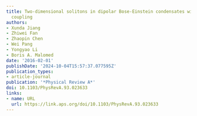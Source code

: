 ```yaml
---
title: Two-dimensional solitons in dipolar Bose-Einstein condensates with spin-orbit
  coupling
authors:
- Xunda Jiang
- Zhiwei Fan
- Zhaopin Chen
- Wei Pang
- Yongyao Li
- Boris A. Malomed
date: '2016-02-01'
publishDate: '2024-10-04T15:57:37.077595Z'
publication_types:
- article-journal
publication: '*Physical Review A*'
doi: 10.1103/PhysRevA.93.023633
links:
- name: URL
  url: https://link.aps.org/doi/10.1103/PhysRevA.93.023633
---
```

